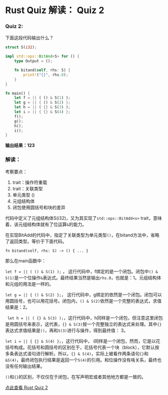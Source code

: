 # Rust Quiz 解读： Quiz 2

### Quiz 2: 

下面这段代码输出什么？

```rust
struct S(i32);

impl std::ops::BitAnd<S> for () {
    type Output = ();

    fn bitand(self, rhs: S) {
        print!("{}", rhs.0);
    }
}

fn main() {
    let f = || ( () & S(1) );
    let g = || { () & S(2) };
    let h = || ( {} & S(3) );
    let i = || { {} & S(4) };
    f();
    g();
    h();
    i();
}
```


**输出结果：123**

### 解读：

考察要点： 

1. trait：操作符重载
2. trait：关联类型
3. 单元类型 ()
4. 元组结构体
5. 闭包使用圆括号和块的差异

代码中定义了元组结构体S(i32)，又为其实现了`std::ops::BitAdd<s>` trait，意味着，该元组结构体就有了位运算`&`的能力。

在实现BitAdd的代码中，指定了关联类型为单元类型`()`，在bitand方法中，省略了返回类型。等价于下面代码。

```
fn bitand(self, rhs: S) -> () { ... }
```

那么在main函数中：

`let f = || ( () & S(1) );`  ， 这行代码中，f绑定的是一个闭包。闭包中`() & S(1)`是一个位操作`&`表达式。最终结果当然是输出`rhs.0`，也就是：1。元组结构体和元组的用法是一样的。

`let g = || { () & S(2) };`， 这行代码中，g绑定的依然是一个闭包。闭包可以用圆括号，也可以用花括号。闭包内，`() & S(2)`依然是一个完整的表达式，求值结果是：2。

` let h = || ( {} & S(3) );`，这行代码中，h同样是一个闭包，但注意这里闭包是用圆括号来表示，这代表，`{} & S(3)`按一个完整独立的表达式来处理。其中`{}`表达式求值结果是`()`，再和`S(3)`进行与操作，得到最终值： 3。

`let i = || { {} & S(4) };`，这行代码中， i同样是一个闭包，然而，它是以花括号构成。花括号和圆括号的区别在于，花括号代表一个块（block），它默认按多条表达式语句进行解析。所以，`{} & S(4)`，实际上被看作两条语句`{}`和`&S(4)`，最终闭包执行结果是返回一个`S(4)`的引用。和位操作没有啥关系，最终也没有任何输出结果。

`()`和`{}`的区别，不仅仅在于闭包，在写声明宏或者其他地方都是一致的。

[点此查看 Rust Quiz 2 ](https://dtolnay.github.io/rust-quiz/2)